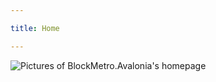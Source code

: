 ```yaml
---

title: Home

---
```

<subhome
    title="BlockMetro.Avalonia" 
    subtitle="Flat UI library based on Avalonia" 
    tagline="Personal hobby project aimed at restoring the MetroUI of Windows 8.1 (because it's Starcloudsea's favorite UI)"
    tiptitle="<- See more in the sidebar..">
    <img src="/Images/docs/Shared/Docs/StarcloudseaProjectDocs/BlockMetroAvalonia/BlockMetroAvalonia.png" alt="Pictures of BlockMetro.Avalonia's homepage" title="I'm square!" class="subhomeimg"/>
</subhome>